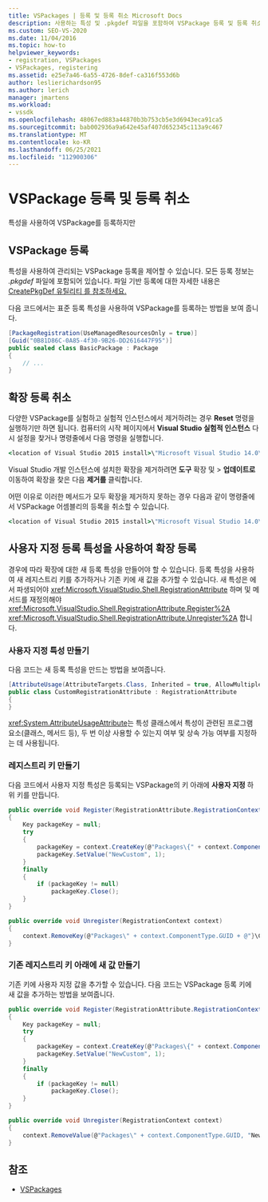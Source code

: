 ```yaml
---
title: VSPackages | 등록 및 등록 취소 Microsoft Docs
description: 사용하는 특성 및 .pkgdef 파일을 포함하여 VSPackage 등록 및 등록 취소에 대해 알아봅니다.
ms.custom: SEO-VS-2020
ms.date: 11/04/2016
ms.topic: how-to
helpviewer_keywords:
- registration, VSPackages
- VSPackages, registering
ms.assetid: e25e7a46-6a55-4726-8def-ca316f553d6b
author: leslierichardson95
ms.author: lerich
manager: jmartens
ms.workload:
- vssdk
ms.openlocfilehash: 48067ed883a44870b3b753cb5e3d6943eca91ca5
ms.sourcegitcommit: bab002936a9a642e45af407d652345c113a9c467
ms.translationtype: MT
ms.contentlocale: ko-KR
ms.lasthandoff: 06/25/2021
ms.locfileid: "112900306"
---
```

# <a name="register-and-unregister-vspackages"></a>VSPackage 등록 및 등록 취소
특성을 사용하여 VSPackage를 등록하지만

## <a name="register-a-vspackage"></a>VSPackage 등록
 특성을 사용하여 관리되는 VSPackage 등록을 제어할 수 있습니다. 모든 등록 정보는 *.pkgdef* 파일에 포함되어 있습니다. 파일 기반 등록에 대한 자세한 내용은 [CreatePkgDef 유틸리티 를 참조하세요.](../extensibility/internals/createpkgdef-utility.md)

 다음 코드에서는 표준 등록 특성을 사용하여 VSPackage를 등록하는 방법을 보여 줍니다.

```csharp
[PackageRegistration(UseManagedResourcesOnly = true)]
[Guid("0B81D86C-0A85-4f30-9B26-DD2616447F95")]
public sealed class BasicPackage : Package
{
    // ...
}
```

## <a name="unregister-an-extension"></a>확장 등록 취소
 다양한 VSPackage를 실험하고 실험적 인스턴스에서 제거하려는 경우 **Reset** 명령을 실행하기만 하면 됩니다. 컴퓨터의 시작 페이지에서 **Visual Studio 실험적 인스턴스** 다시 설정을 찾거나 명령줄에서 다음 명령을 실행합니다.

```cmd
<location of Visual Studio 2015 install>\"Microsoft Visual Studio 14.0\VSSDK\VisualStudioIntegration\Tools\Bin\CreateExpInstance.exe" /Reset /VSInstance=14.0 /RootSuffix=Exp
```

 Visual Studio 개발 인스턴스에 설치한 확장을 제거하려면 **도구** 확장 및  >  **업데이트로** 이동하여 확장을 찾은 다음 **제거를** 클릭합니다.

 어떤 이유로 이러한 메서드가 모두 확장을 제거하지 못하는 경우 다음과 같이 명령줄에서 VSPackage 어셈블리의 등록을 취소할 수 있습니다.

```cmd
<location of Visual Studio 2015 install>\"Microsoft Visual Studio 14.0\VSSDK\VisualStudioIntegration\Tools\Bin\regpkg" /unregister <pathToVSPackage assembly>
```

<a name="using-a-custom-registration-attribute-to-register-an-extension"></a>

## <a name="use-a-custom-registration-attribute-to-register-an-extension"></a>사용자 지정 등록 특성을 사용하여 확장 등록

경우에 따라 확장에 대한 새 등록 특성을 만들어야 할 수 있습니다. 등록 특성을 사용하여 새 레지스트리 키를 추가하거나 기존 키에 새 값을 추가할 수 있습니다. 새 특성은 에서 파생되어야 <xref:Microsoft.VisualStudio.Shell.RegistrationAttribute> 하며 및 메서드를 재정의해야 <xref:Microsoft.VisualStudio.Shell.RegistrationAttribute.Register%2A> <xref:Microsoft.VisualStudio.Shell.RegistrationAttribute.Unregister%2A> 합니다.

### <a name="create-a-custom-attribute"></a>사용자 지정 특성 만들기

다음 코드는 새 등록 특성을 만드는 방법을 보여줍니다.

```csharp
[AttributeUsage(AttributeTargets.Class, Inherited = true, AllowMultiple = false)]
public class CustomRegistrationAttribute : RegistrationAttribute
{
}
```

 <xref:System.AttributeUsageAttribute>는 특성 클래스에서 특성이 관련된 프로그램 요소(클래스, 메서드 등), 두 번 이상 사용할 수 있는지 여부 및 상속 가능 여부를 지정하는 데 사용됩니다.

### <a name="create-a-registry-key"></a>레지스트리 키 만들기

다음 코드에서 사용자 지정 특성은 등록되는 VSPackage의 키 아래에 **사용자 지정** 하위 키를 만듭니다.

```csharp
public override void Register(RegistrationAttribute.RegistrationContext context)
{
    Key packageKey = null;
    try
    {
        packageKey = context.CreateKey(@"Packages\{" + context.ComponentType.GUID + @"}\Custom");
        packageKey.SetValue("NewCustom", 1);
    }
    finally
    {
        if (packageKey != null)
            packageKey.Close();
    }
}

public override void Unregister(RegistrationContext context)
{
    context.RemoveKey(@"Packages\" + context.ComponentType.GUID + @"}\Custom");
}
```

### <a name="create-a-new-value-under-an-existing-registry-key"></a>기존 레지스트리 키 아래에 새 값 만들기

기존 키에 사용자 지정 값을 추가할 수 있습니다. 다음 코드는 VSPackage 등록 키에 새 값을 추가하는 방법을 보여줍니다.

```csharp
public override void Register(RegistrationAttribute.RegistrationContext context)
{
    Key packageKey = null;
    try
    {
        packageKey = context.CreateKey(@"Packages\{" + context.ComponentType.GUID + "}");
        packageKey.SetValue("NewCustom", 1);
    }
    finally
    {
        if (packageKey != null)
            packageKey.Close();
    }
}

public override void Unregister(RegistrationContext context)
{
    context.RemoveValue(@"Packages\" + context.ComponentType.GUID, "NewCustom");
}
```

## <a name="see-also"></a>참조
- [VSPackages](../extensibility/internals/vspackages.md)
